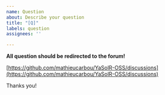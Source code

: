```yaml
---
name: Question
about: Describe your question
title: "[Q]"
labels: question
assignees: ''

---
```


**All question should be redirected to the forum!**

[https://github.com/mathieucarbou/YaSolR-OSS/discussions](https://github.com/mathieucarbou/YaSolR-OSS/discussions)

Thanks you!
